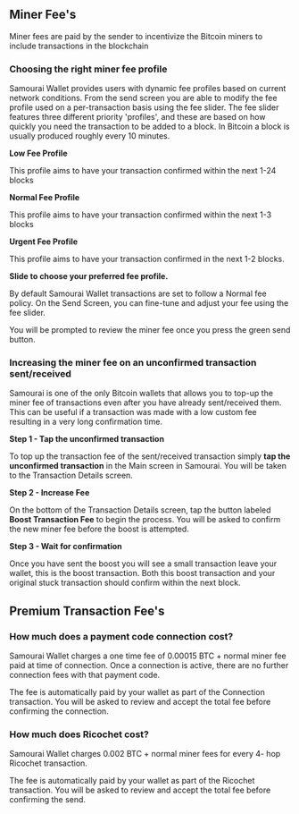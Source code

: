 ## Miner Fee's

Miner fees are paid by the sender to incentivize the Bitcoin miners to include transactions in the blockchain

### Choosing the right miner fee profile

Samourai Wallet provides users with dynamic fee profiles based on current network conditions. From the send screen you are able to modify the fee profile used on a per-transaction basis using the fee slider. The fee slider features three different priority 'profiles', and these are based on how quickly you need the transaction to be added to a block. In Bitcoin a block is usually produced roughly every 10 minutes.

**Low Fee Profile**

This profile aims to have your transaction confirmed within the next 1-24 blocks

**Normal Fee Profile**

This profile aims to have your transaction confirmed within the next 1-3 blocks

**Urgent Fee Profile**

This profile aims to have your transaction confirmed in the next 1-2 blocks.

**Slide to choose your preferred fee profile.**
 
By default Samourai Wallet transactions are set to follow a Normal fee policy.  On the Send Screen, you can fine-tune and adjust your fee using the fee slider. 

You will be prompted to review the miner fee once you press the green send button. 

### Increasing the miner fee on an unconfirmed transaction sent/received 

Samourai is one of the only Bitcoin wallets that allows you to top-up the miner fee of transactions even after you have already sent/received them. This can be useful if a transaction was made with a low custom fee resulting in a very long confirmation time. 

**Step 1 - Tap the unconfirmed transaction**

To top up the transaction fee of the sent/received transaction simply **tap the unconfirmed transaction** in the Main screen in Samourai. You will be taken to the Transaction Details screen. 

**Step 2 - Increase Fee**

On the bottom of the Transaction Details screen, tap the button labeled  **Boost Transaction Fee** to begin the process. You will be asked to confirm the new miner fee before the boost is attempted. 

**Step 3 - Wait for confirmation**

Once you have sent the boost you will see a small transaction leave your wallet, this is the boost transaction. Both this boost transaction and your original stuck transaction should confirm within the next block.

## Premium Transaction Fee's 

### How much does a payment code connection cost?

Samourai Wallet charges a one time fee of 0.00015 BTC + normal miner fee paid at time of connection. Once a connection is active, there are no further connection fees with that payment code. 

The fee is automatically paid by your wallet as part of the Connection transaction. You will be asked to review and accept the total fee before confirming the connection. 

### How much does Ricochet cost?

Samourai Wallet charges 0.002 BTC + normal miner fees for every 4- hop Ricochet transaction.

The fee is automatically paid by your wallet as part of the Ricochet transaction. You will be asked to review and accept the total fee before confirming the send. 


